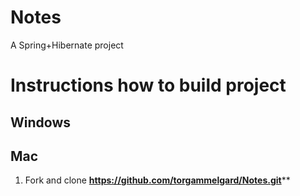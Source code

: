 # Notes
A Spring+Hibernate project

# Instructions how to build project
## Windows

## Mac
1. Fork and clone __https://github.com/torgammelgard/Notes.git__**

